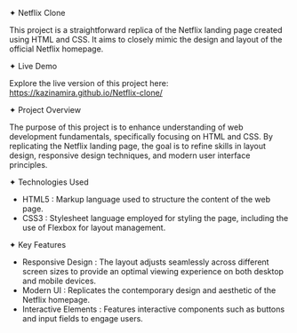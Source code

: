 ✦ Netflix Clone

This project is a straightforward replica of the Netflix landing page created using HTML and CSS. It aims to closely mimic the design and layout of the official Netflix homepage.

✦ Live Demo

Explore the live version of this project here: https://kazinamira.github.io/Netflix-clone/

✦ Project Overview

The purpose of this project is to enhance understanding of web development fundamentals, specifically focusing on HTML and CSS. By replicating the Netflix landing page, the goal is to refine skills in layout design, responsive design techniques, and modern user interface principles.

✦ Technologies Used

- HTML5 : Markup language used to structure the content of the web page.
- CSS3 : Stylesheet language employed for styling the page, including the use of Flexbox for layout management.

✦ Key Features

- Responsive Design : The layout adjusts seamlessly across different screen sizes to provide an optimal viewing experience on both desktop and mobile devices.
- Modern UI : Replicates the contemporary design and aesthetic of the Netflix homepage.
- Interactive Elements : Features interactive components such as buttons and input fields to engage users.

